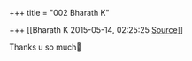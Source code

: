 +++
title = "002 Bharath K"

+++
[[Bharath K	2015-05-14, 02:25:25 [Source](https://groups.google.com/g/samskrita/c/jxjg0ZnqicA)]]



Thanks u so much🙏

